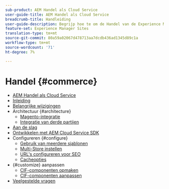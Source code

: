 ```yaml
---
sub-product: AEM Handel als Cloud Service
user-guide-title: AEM Handel als Cloud Service
breadcrumb-title: Handleiding
user-guide-description: Begrijp hoe te om de Handel van de Experience Manager als Cloud Service te gebruiken en te beheren.
feature-set: Experience Manager Sites
translation-type: tm+mt
source-git-commit: 80a59a02067d478713aa7dcdb436ad1345d89c1a
workflow-type: tm+mt
source-wordcount: '71'
ht-degree: 7%

---
```



# Handel {#commerce}

+ [AEM Handel als Cloud Service](/help/commerce-cloud/home.md)
+ [Inleiding](overview.md)
+ [Belangrijke wijzigingen](changes.md)
+ Architectuur {#architecture}
   + [Magento-integratie](architecture/magento.md)
   + [Integratie van derde partijen](architecture/third-party.md)
+ [Aan de slag](getting-started.md)
+ [Ontwikkelen met AEM Cloud Service SDK](develop.md)
+ Configureren {#configure}
   + [Gebruik van meerdere sjablonen](configuring/multi-template-usage.md)
   + [Multi-Store instellen](configuring/multi-store-setup.md)
   + [URL&#39;s configureren voor SEO](configuring/advanced-url-configuration.md)
   + [Cacheopties](configuring/caching.md)
+ {#customize} aanpassen
   + [CIF-componenten opmaken](customizing/style-cif-component.md)
   + [CIF-componenten aanpassen](customizing/customize-cif-components.md)
+ [Veelgestelde vragen](faq.md)
